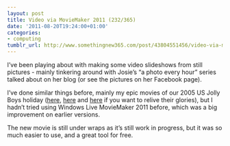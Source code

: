 ```yaml
---
layout: post
title: Video via MovieMaker 2011 (232/365)
date: '2011-08-20T19:24:00+01:00'
categories:
- computing
tumblr_url: http://www.somethingnew365.com/post/43804551456/video-via-moviemaker-2011-232365
---
```

I’ve been playing about with making some video slideshows from still pictures - mainly tinkering around with Josie’s “a photo every hour” series talked about on her blog (or see the pictures on her Facebook page).

I’ve done similar things before, mainly my epic movies of our 2005 US Jolly Boys holiday ([here](http://www.youtube.com/watch?v=pweZL5E3bLM), [here](http://www.youtube.com/watch?v=xuc8CeNKTGA) and [here](http://www.youtube.com/watch?v=VMSjznTgKqA) if you want to relive their glories), but I hadn’t tried using Windows Live MovieMaker 2011 before, which was a big improvement on earlier versions.

The new movie is still under wraps as it’s still work in progress, but it was so much easier to use, and a great tool for free.
